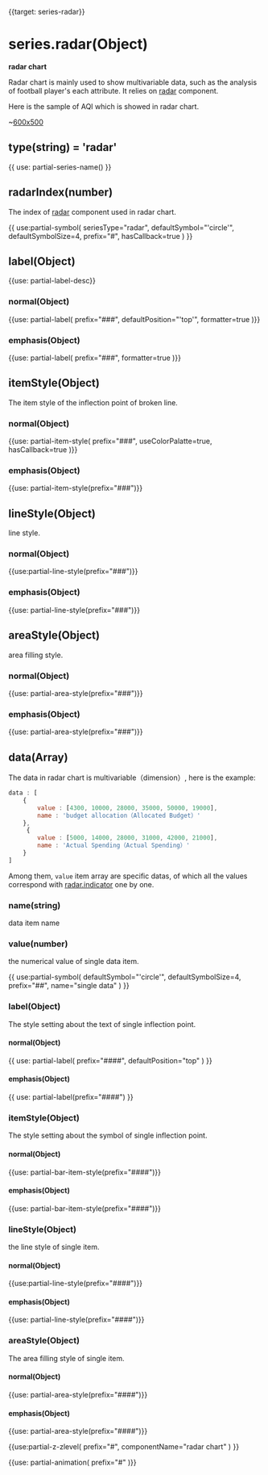 {{target: series-radar}}

# series.radar(Object)

**radar chart**

Radar chart is mainly used to show multivariable data, such as the analysis of football player's each attribute. It relies on [radar](~radar) component.

Here is the sample of AQI which is showed in radar chart.

~[600x500](${galleryViewPath}radar-aqi&edit=1&reset=1)

## type(string) = 'radar'

{{ use: partial-series-name() }}

## radarIndex(number)

The index of [radar](~radar) component used in radar chart. 

{{ use:partial-symbol(
    seriesType="radar",
    defaultSymbol="'circle'",
    defaultSymbolSize=4,
    prefix="#",
    hasCallback=true
) }}

## label(Object)
{{use: partial-label-desc}}
### normal(Object)
{{use: partial-label(
    prefix="###",
    defaultPosition="'top'",
    formatter=true
)}}
### emphasis(Object)
{{use: partial-label(
    prefix="###",
    formatter=true
)}}

## itemStyle(Object)
The item style of the inflection point of broken line. 
### normal(Object)
{{use: partial-item-style(
    prefix="###",
    useColorPalatte=true,
    hasCallback=true
)}}
### emphasis(Object)
{{use: partial-item-style(prefix="###")}}

## lineStyle(Object)
line style.
### normal(Object)
{{use:partial-line-style(prefix="###")}}
### emphasis(Object)
{{use: partial-line-style(prefix="###")}}

## areaStyle(Object)
area filling style.
### normal(Object)
{{use: partial-area-style(prefix="###")}}
### emphasis(Object)
{{use: partial-area-style(prefix="###")}}


## data(Array)

The data in radar chart is multivariable（dimension）, here is the example: 

```js
data : [
    {
        value : [4300, 10000, 28000, 35000, 50000, 19000],
        name : 'budget allocation（Allocated Budget）'
    },
     {
        value : [5000, 14000, 28000, 31000, 42000, 21000],
        name : 'Actual Spending（Actual Spending）'
    }
]
```

Among them, `value` item array are specific datas, of which all the values correspond with [radar.indicator](~radar.indicator) one by one.   

### name(string)
data item name

### value(number)
the numerical value of single data item.     

{{ use:partial-symbol(
    defaultSymbol="'circle'",
    defaultSymbolSize=4,
    prefix="##",
    name="single data"
) }}

### label(Object)
The style setting about the text of single inflection point.
#### normal(Object)
{{ use: partial-label(
    prefix="####",
    defaultPosition="top"
) }}
#### emphasis(Object)
{{ use: partial-label(prefix="####") }}

### itemStyle(Object)
The style setting about the symbol of single inflection point.
#### normal(Object)
{{use: partial-bar-item-style(prefix="####")}}
#### emphasis(Object)
{{use: partial-bar-item-style(prefix="####")}}

### lineStyle(Object)
the line style of single item.
#### normal(Object)
{{use:partial-line-style(prefix="####")}}
#### emphasis(Object)
{{use: partial-line-style(prefix="####")}}

### areaStyle(Object)
The area filling style of single item. 
#### normal(Object)
{{use: partial-area-style(prefix="####")}}
#### emphasis(Object)
{{use: partial-area-style(prefix="####")}}


{{use:partial-z-zlevel(
    prefix="#",
    componentName="radar chart"
) }}

{{use: partial-animation(
    prefix="#"
)}}